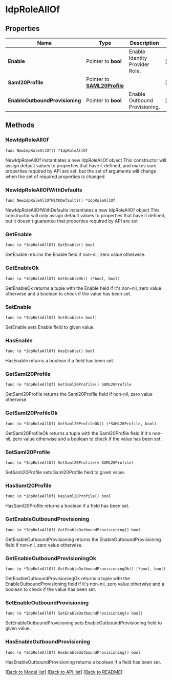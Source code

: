 # IdpRoleAllOf

## Properties

Name | Type | Description | Notes
------------ | ------------- | ------------- | -------------
**Enable** | Pointer to **bool** | Enable Identity Provider Role. | [optional] 
**Saml20Profile** | Pointer to [**SAML20Profile**](SAML20Profile.md) |  | [optional] 
**EnableOutboundProvisioning** | Pointer to **bool** | Enable Outbound Provisioning. | [optional] 

## Methods

### NewIdpRoleAllOf

`func NewIdpRoleAllOf() *IdpRoleAllOf`

NewIdpRoleAllOf instantiates a new IdpRoleAllOf object
This constructor will assign default values to properties that have it defined,
and makes sure properties required by API are set, but the set of arguments
will change when the set of required properties is changed

### NewIdpRoleAllOfWithDefaults

`func NewIdpRoleAllOfWithDefaults() *IdpRoleAllOf`

NewIdpRoleAllOfWithDefaults instantiates a new IdpRoleAllOf object
This constructor will only assign default values to properties that have it defined,
but it doesn't guarantee that properties required by API are set

### GetEnable

`func (o *IdpRoleAllOf) GetEnable() bool`

GetEnable returns the Enable field if non-nil, zero value otherwise.

### GetEnableOk

`func (o *IdpRoleAllOf) GetEnableOk() (*bool, bool)`

GetEnableOk returns a tuple with the Enable field if it's non-nil, zero value otherwise
and a boolean to check if the value has been set.

### SetEnable

`func (o *IdpRoleAllOf) SetEnable(v bool)`

SetEnable sets Enable field to given value.

### HasEnable

`func (o *IdpRoleAllOf) HasEnable() bool`

HasEnable returns a boolean if a field has been set.

### GetSaml20Profile

`func (o *IdpRoleAllOf) GetSaml20Profile() SAML20Profile`

GetSaml20Profile returns the Saml20Profile field if non-nil, zero value otherwise.

### GetSaml20ProfileOk

`func (o *IdpRoleAllOf) GetSaml20ProfileOk() (*SAML20Profile, bool)`

GetSaml20ProfileOk returns a tuple with the Saml20Profile field if it's non-nil, zero value otherwise
and a boolean to check if the value has been set.

### SetSaml20Profile

`func (o *IdpRoleAllOf) SetSaml20Profile(v SAML20Profile)`

SetSaml20Profile sets Saml20Profile field to given value.

### HasSaml20Profile

`func (o *IdpRoleAllOf) HasSaml20Profile() bool`

HasSaml20Profile returns a boolean if a field has been set.

### GetEnableOutboundProvisioning

`func (o *IdpRoleAllOf) GetEnableOutboundProvisioning() bool`

GetEnableOutboundProvisioning returns the EnableOutboundProvisioning field if non-nil, zero value otherwise.

### GetEnableOutboundProvisioningOk

`func (o *IdpRoleAllOf) GetEnableOutboundProvisioningOk() (*bool, bool)`

GetEnableOutboundProvisioningOk returns a tuple with the EnableOutboundProvisioning field if it's non-nil, zero value otherwise
and a boolean to check if the value has been set.

### SetEnableOutboundProvisioning

`func (o *IdpRoleAllOf) SetEnableOutboundProvisioning(v bool)`

SetEnableOutboundProvisioning sets EnableOutboundProvisioning field to given value.

### HasEnableOutboundProvisioning

`func (o *IdpRoleAllOf) HasEnableOutboundProvisioning() bool`

HasEnableOutboundProvisioning returns a boolean if a field has been set.


[[Back to Model list]](../README.md#documentation-for-models) [[Back to API list]](../README.md#documentation-for-api-endpoints) [[Back to README]](../README.md)



